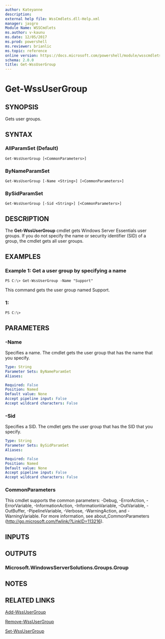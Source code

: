 ```yaml
---
author: Kateyanne
description: 
external help file: WssCmdlets.dll-Help.xml
manager: jasgro
Module Name: WSSCmdlets
ms.author: v-kaunu
ms.date: 12/05/2017
ms.prod: powershell
ms.reviewer: brianlic
ms.topic: reference
online version: https://docs.microsoft.com/powershell/module/wsscmdlets/get-wssusergroup?view=windowsserver2012r2-ps&wt.mc_id=ps-gethelp
schema: 2.0.0
title: Get-WssUserGroup
---
```


# Get-WssUserGroup

## SYNOPSIS
Gets user groups.

## SYNTAX

### AllParamSet (Default)
```
Get-WssUserGroup [<CommonParameters>]
```

### ByNameParamSet
```
Get-WssUserGroup [-Name <String>] [<CommonParameters>]
```

### BySidParamSet
```
Get-WssUserGroup [-Sid <String>] [<CommonParameters>]
```

## DESCRIPTION
The **Get-WssUserGroup** cmdlet gets Windows Server Essentials user groups.
If you do not specify the name or security identifier (SID) of a group, the cmdlet gets all user groups.

## EXAMPLES

### Example 1: Get a user group by specifying a name
```
PS C:\> Get-WssUserGroup -Name "Support"
```

This command gets the user group named Support.

### 1:
```
PS C:\>
```

## PARAMETERS

### -Name
Specifies a name.
The cmdlet gets the user group that has the name that you specify.

```yaml
Type: String
Parameter Sets: ByNameParamSet
Aliases: 

Required: False
Position: Named
Default value: None
Accept pipeline input: False
Accept wildcard characters: False
```

### -Sid
Specifies a SID.
The cmdlet gets the user group that has the SID that you specify.

```yaml
Type: String
Parameter Sets: BySidParamSet
Aliases: 

Required: False
Position: Named
Default value: None
Accept pipeline input: False
Accept wildcard characters: False
```

### CommonParameters
This cmdlet supports the common parameters: -Debug, -ErrorAction, -ErrorVariable, -InformationAction, -InformationVariable, -OutVariable, -OutBuffer, -PipelineVariable, -Verbose, -WarningAction, and -WarningVariable. For more information, see about_CommonParameters (http://go.microsoft.com/fwlink/?LinkID=113216).

## INPUTS

## OUTPUTS

### Microsoft.WindowsServerSolutions.Groups.Group

## NOTES

## RELATED LINKS

[Add-WssUserGroup](./Add-WssUserGroup.md)

[Remove-WssUserGroup](./Remove-WssUserGroup.md)

[Set-WssUserGroup](./Set-WssUserGroup.md)

